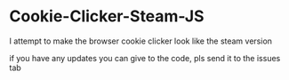 # Cookie-Clicker-Steam-JS
I attempt to make the browser cookie clicker look like the steam version 

if you have any updates you can give to the code, pls send it to the issues tab
